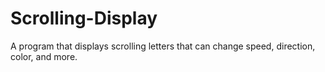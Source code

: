# Scrolling-Display
A program that displays scrolling letters that can change speed, direction, color, and more.
